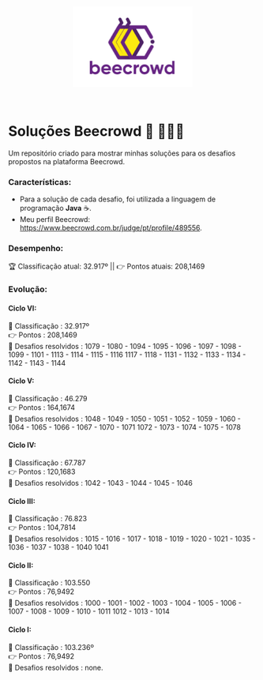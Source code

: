 <div align='center'>
 
 ![logo_beecrowd](https://github.com/MatheusMartins3191/beecrowd_solucoes/blob/master/icone_beecrowd.PNG)
 
</div>
<br>

# Soluções Beecrowd 🐝 🧑‍🤝‍🧑

Um repositório criado para mostrar minhas soluções para os desafios propostos na plataforma Beecrowd.

### Características: 

 - Para a solução de cada desafio, foi utilizada a linguagem de programação **Java** ☕.
 - Meu perfil Beecrowd: https://www.beecrowd.com.br/judge/pt/profile/489556. 

### Desempenho:

🏆 Classificação atual: 32.917º || 👉 Pontos atuais: 208,1469

### Evolução:

#### Ciclo VI:

🥇 Classificação       : 32.917º <br>
👉 Pontos              : 208,1469 <br>
📝 Desafios resolvidos : 1079 - 1080 - 1094 - 1095 - 1096 - 1097 - 1098 - 1099 - 1101 - 1113 - 1114 - 1115 - 1116
                          1117 - 1118 - 1131 - 1132 - 1133 - 1134 - 1142 - 1143 - 1144

#### Ciclo V:

🥇 Classificação       : 46.279 <br>
👉 Pontos              : 164,1674 <br>
📝 Desafios resolvidos : 1048 - 1049 - 1050 - 1051 - 1052 - 1059 - 1060 - 1064 - 1065 - 1066 - 1067 - 1070 - 1071
                          1072 - 1073 - 1074 - 1075 - 1078

#### Ciclo IV:

🥇 Classificação       : 67.787 <br>
👉 Pontos              : 120,1683 <br>
📝 Desafios resolvidos : 1042 - 1043 - 1044 - 1045 - 1046

#### Ciclo III:

🥇 Classificação       : 76.823 <br>
👉 Pontos              : 104,7814 <br>
📝 Desafios resolvidos : 1015 - 1016 - 1017 - 1018 - 1019 - 1020 - 1021 - 1035 - 1036 - 1037 - 1038 - 1040
                          1041

#### Ciclo II:

🥇 Classificação       : 103.550 <br>
👉 Pontos              : 76,9492<br>
📝 Desafios resolvidos : 1000 - 1001 - 1002 - 1003 - 1004 - 1005 - 1006 - 1007 - 1008 - 1009 - 1010 - 1011
                          1012 - 1013 - 1014

#### Ciclo I: 

🥇 Classificação       : 103.236º<br>
👉 Pontos              : 76,9492<br>
📝 Desafios resolvidos : none.

 

 
